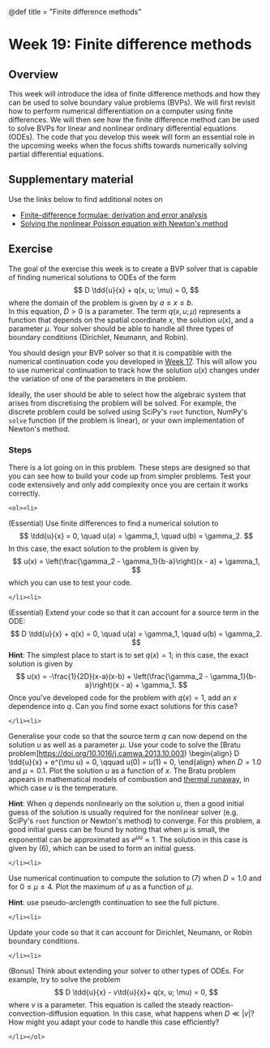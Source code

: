 @def title = "Finite difference methods"

# Week 19: Finite difference methods

## Overview

This week will introduce the idea of finite difference methods and how they
can be used to solve boundary value problems (BVPs).  We will first revisit
how to perform numerical differentiation on a computer using finite differences.
We will then see how the finite difference method can be used to solve BVPs
for linear and nonlinear ordinary differential equations (ODEs).  The code that you develop this week will form an essential role in the upcoming weeks when
the focus shifts towards numerically solving partial differential equations.

## Supplementary material

Use the links below to find additional notes on

* [Finite-difference formulae: derivation and error analysis](/pdes/finite_differences.pdf)
* [Solving the nonlinear Poisson equation with Newton's method](/pdes/nonlinear_poisson.pdf)


## Exercise

The goal of the exercise this week is to create a BVP solver that is capable
of finding numerical solutions to ODEs of the form
$$
D \tdd{u}{x} + q(x, u; \mu) = 0,
$$
where the domain of the problem is given by $a \leq x \leq b$.  
In this equation, $D > 0$ is a parameter.  The term $q(x, u; \mu)$
represents a function that depends on the spatial coordinate $x$,
the solution $u(x)$, and a parameter $\mu$.  Your solver should be able to
handle all three types of boundary conditions (Dirichlet, Neumann, and Robin).
<!-- these can be combined into
$$
\alpha_1 u(a) - \beta_1 \left.\td{u}{x}\right|_{x=a} = \gamma_1, \qquad
\alpha_2 u(b) + \beta_2 \left.\td{u}{x}\right|_{x=b} = \gamma_2,
$$
where $\alpha_i$, $\beta_i$, and $\gamma_i$ are constants. -->

You should design your BVP solver so that it is compatible
with the numerical continuation code you developed in [Week 17](/odes/numericalcontinuation/).
This will allow you to use numerical continuation
to track how the solution $u(x)$ changes under the variation of one of
the parameters in the problem.

Ideally, the user should be able to select how the algebraic system that arises
from discretising the problem will be solved.  For example, the discrete
problem could be solved using SciPy's `root` function, NumPy's `solve` function (if the problem is linear),
or your own implementation of Newton's method.

### Steps

There is a lot going on in this problem.  These steps are designed so that
you can see how to build your code up from simpler problems.  Test your code extensively and only add complexity once you are certain it works correctly.

~~~
<ol><li>
~~~

(Essential) Use finite differences to find a numerical solution to
$$
\tdd{u}{x} = 0, \quad
u(a) = \gamma_1, \quad u(b) = \gamma_2.
$$
In this case, the exact solution to the problem is given by
$$
u(x) =  \left(\frac{\gamma_2 - \gamma_1}{b-a}\right)(x - a) + \gamma_1,
$$
which you can use to test your code.

~~~
</li><li>
~~~

(Essential) Extend your code so that it can account for a source term in the ODE:
$$
D \tdd{u}{x} + q(x) = 0, \quad
u(a) = \gamma_1, \quad u(b) = \gamma_2.
$$
**Hint**: The simplest place to start is to set $q(x) = 1$;
in this case, the exact solution is given by
$$
u(x) = -\frac{1}{2D}(x-a)(x-b) +  \left(\frac{\gamma_2 - \gamma_1}{b-a}\right)(x - a) + \gamma_1.
$$
Once you've developed code for the problem with $q(x) = 1$, add an $x$ dependence into $q$.  Can you find some exact solutions for this case?

~~~
</li><li>
~~~

Generalise your code so that the source term $q$ can now depend on the solution $u$ as well as a parameter $\mu$.  Use your code to solve the [Bratu problem]https://doi.org/10.1016/j.camwa.2013.10.003)
\begin{align}
D \tdd{u}{x} + e^{\mu u} = 0, \qquad u(0) = u(1) = 0,
\end{align}
when $D = 1.0$ and $\mu = 0.1$.  Plot the solution $u$ as a function of $x$.
The Bratu problem appears in mathematical models of combustion and [thermal runaway](https://en.wikipedia.org/wiki/Thermal_runaway), in which case $u$ is the temperature.

**Hint**: When $q$ depends nonlinearly on the solution $u$, then a good initial guess of the solution is usually required for the nonlinear solver (e.g. SciPy's `root` function or Newton's method) to converge.  For this problem, a good initial guess can be found by noting that when $\mu$ is small, the exponential can be approximated as $e^{\mu u} \approx 1$.  The solution in this case is given by (6), which can be used to form an initial guess.

~~~
</li><li>
~~~
Use numerical continuation to compute the solution to (7) when $D = 1.0$ and for $0 \leq \mu \leq 4$.  Plot the maximum of $u$ as a function of $\mu$.

**Hint**: use pseudo-arclength continuation to see the full picture.

~~~
</li><li>
~~~

Update your code so that it can account for Dirichlet, Neumann, or Robin boundary conditions.

~~~
</li><li>
~~~

(Bonus) Think about extending your solver to other types of ODEs.  For example, try to solve the problem
$$
D \tdd{u}{x} - v\td{u}{x}+  q(x, u; \mu) = 0,
$$
where $v$ is a parameter.
This equation is called the steady reaction-convection-diffusion equation.
In this case, what happens when $D \ll |v|$?  How might you adapt your
code to handle this case efficiently?

~~~
</li></ol>
~~~
